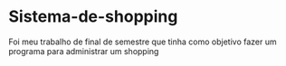 # Sistema-de-shopping
Foi meu trabalho de final de semestre que tinha como objetivo fazer um programa para administrar um shopping
